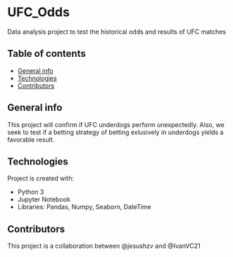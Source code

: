 # UFC_Odds
Data analysis project to test the historical odds and results of UFC matches
## Table of contents
* [General info](#general-info)
* [Technologies](#technologies)
* [Contributors](#Contributors)

## General info
This project will confirm if UFC underdogs perform unexpectedly. Also, we seek to test if a betting strategy of betting exlusively in underdogs yields a favorable result.
	
## Technologies
Project is created with:
* Python 3
* Jupyter Notebook
* Libraries: Pandas, Numpy, Seaborn, DateTime
	
## Contributors
This project is a collaboration between @jesushzv and @IvanVC21
